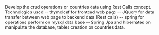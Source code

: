 Develop the crud operations on countries data using Rest Calls concept.
Technologies used
    -- thymeleaf for frontend web page
    -- JQuery for data transfer between web page to backend data (Rest calls)
    -- spring for operations perform on mysql data base
    -- Spring Jpa and hibernates on manipulate the database, tables creation on countries data.
